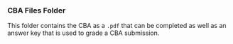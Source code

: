 ### CBA Files Folder

This folder contains the CBA as a `.pdf` that can be completed as well as an answer key that is used to grade a CBA submission.
